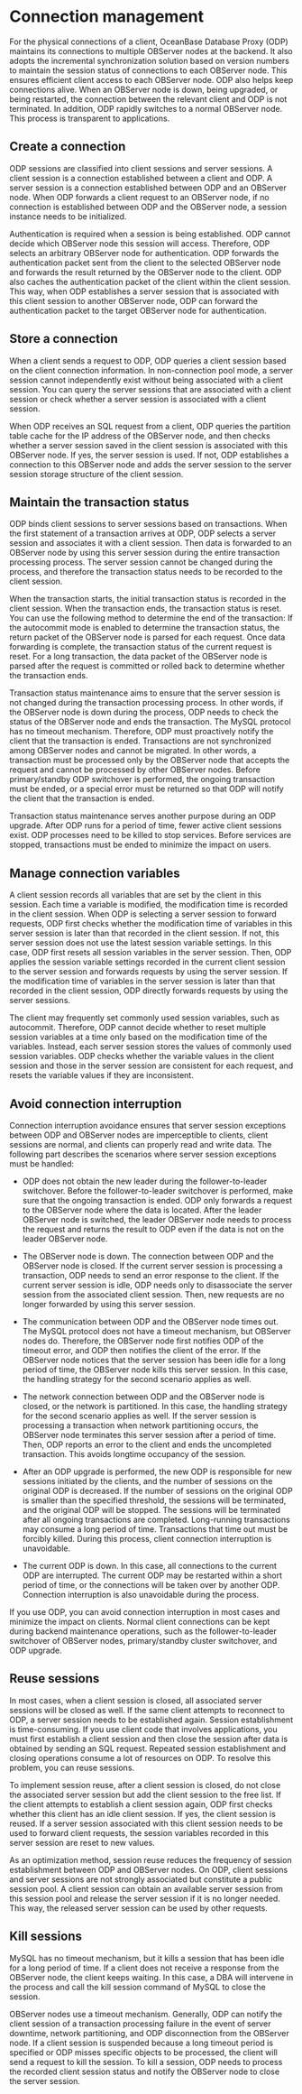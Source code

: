 # Connection management

For the physical connections of a client, OceanBase Database Proxy (ODP) maintains its connections to multiple OBServer nodes at the backend. It also adopts the incremental synchronization solution based on version numbers to maintain the session status of connections to each OBServer node. This ensures efficient client access to each OBServer node. ODP also helps keep connections alive. When an OBServer node is down, being upgraded, or being restarted, the connection between the relevant client and ODP is not terminated. In addition, ODP rapidly switches to a normal OBServer node. This process is transparent to applications.

## Create a connection

ODP sessions are classified into client sessions and server sessions. A client session is a connection established between a client and ODP. A server session is a connection established between ODP and an OBServer node. When ODP forwards a client request to an OBServer node, if no connection is established between ODP and the OBServer node, a session instance needs to be initialized.

Authentication is required when a session is being established. ODP cannot decide which OBServer node this session will access. Therefore, ODP selects an arbitrary OBServer node for authentication. ODP forwards the authentication packet sent from the client to the selected OBServer node and forwards the result returned by the OBServer node to the client. ODP also caches the authentication packet of the client within the client session. This way, when ODP establishes a server session that is associated with this client session to another OBServer node, ODP can forward the authentication packet to the target OBServer node for authentication.

## Store a connection

When a client sends a request to ODP, ODP queries a client session based on the client connection information. In non-connection pool mode, a server session cannot independently exist without being associated with a client session. You can query the server sessions that are associated with a client session or check whether a server session is associated with a client session.

When ODP receives an SQL request from a client, ODP queries the partition table cache for the IP address of the OBServer node, and then checks whether a server session saved in the client session is associated with this OBServer node. If yes, the server session is used. If not, ODP establishes a connection to this OBServer node and adds the server session to the server session storage structure of the client session.

## Maintain the transaction status

ODP binds client sessions to server sessions based on transactions. When the first statement of a transaction arrives at ODP, ODP selects a server session and associates it with a client session. Then data is forwarded to an OBServer node by using this server session during the entire transaction processing process. The server session cannot be changed during the process, and therefore the transaction status needs to be recorded to the client session.

When the transaction starts, the initial transaction status is recorded in the client session. When the transaction ends, the transaction status is reset. You can use the following method to determine the end of the transaction: If the autocommit mode is enabled to determine the transaction status, the return packet of the OBServer node is parsed for each request. Once data forwarding is complete, the transaction status of the current request is reset. For a long transaction, the data packet of the OBServer node is parsed after the request is committed or rolled back to determine whether the transaction ends.

Transaction status maintenance aims to ensure that the server session is not changed during the transaction processing process. In other words, if the OBServer node is down during the process, ODP needs to check the status of the OBServer node and ends the transaction. The MySQL protocol has no timeout mechanism. Therefore, ODP must proactively notify the client that the transaction is ended. Transactions are not synchronized among OBServer nodes and cannot be migrated. In other words, a transaction must be processed only by the OBServer node that accepts the request and cannot be processed by other OBServer nodes. Before primary/standby ODP switchover is performed, the ongoing transaction must be ended, or a special error must be returned so that ODP will notify the client that the transaction is ended.

Transaction status maintenance serves another purpose during an ODP upgrade. After ODP runs for a period of time, fewer active client sessions exist. ODP processes need to be killed to stop services. Before services are stopped, transactions must be ended to minimize the impact on users.

## Manage connection variables

A client session records all variables that are set by the client in this session. Each time a variable is modified, the modification time is recorded in the client session. When ODP is selecting a server session to forward requests, ODP first checks whether the modification time of variables in this server session is later than that recorded in the client session. If not, this server session does not use the latest session variable settings. In this case, ODP first resets all session variables in the server session. Then, ODP applies the session variable settings recorded in the current client session to the server session and forwards requests by using the server session. If the modification time of variables in the server session is later than that recorded in the client session, ODP directly forwards requests by using the server sessions.

The client may frequently set commonly used session variables, such as autocommit. Therefore, ODP cannot decide whether to reset multiple session variables at a time only based on the modification time of the variables. Instead, each server session stores the values of commonly used session variables. ODP checks whether the variable values in the client session and those in the server session are consistent for each request, and resets the variable values if they are inconsistent.

## Avoid connection interruption

Connection interruption avoidance ensures that server session exceptions between ODP and OBServer nodes are imperceptible to clients, client sessions are normal, and clients can properly read and write data. The following part describes the scenarios where server session exceptions must be handled:

* ODP does not obtain the new leader during the follower-to-leader switchover. Before the follower-to-leader switchover is performed, make sure that the ongoing transaction is ended. ODP only forwards a request to the OBServer node where the data is located. After the leader OBServer node is switched, the leader OBServer node needs to process the request and returns the result to ODP even if the data is not on the leader OBServer node.

* The OBServer node is down. The connection between ODP and the OBServer node is closed. If the current server session is processing a transaction, ODP needs to send an error response to the client. If the current server session is idle, ODP needs only to disassociate the server session from the associated client session. Then, new requests are no longer forwarded by using this server session.

* The communication between ODP and the OBServer node times out. The MySQL protocol does not have a timeout mechanism, but OBServer nodes do. Therefore, the OBServer node first notifies ODP of the timeout error, and ODP then notifies the client of the error. If the OBServer node notices that the server session has been idle for a long period of time, the OBServer node kills this server session. In this case, the handling strategy for the second scenario applies as well.

* The network connection between ODP and the OBServer node is closed, or the network is partitioned. In this case, the handling strategy for the second scenario applies as well. If the server session is processing a transaction when network partitioning occurs, the OBServer node terminates this server session after a period of time. Then, ODP reports an error to the client and ends the uncompleted transaction. This avoids longtime occupancy of the session.

* After an ODP upgrade is performed, the new ODP is responsible for new sessions initiated by the clients, and the number of sessions on the original ODP is decreased. If the number of sessions on the original ODP is smaller than the specified threshold, the sessions will be terminated, and the original ODP will be stopped. The sessions will be terminated after all ongoing transactions are completed. Long-running transactions may consume a long period of time. Transactions that time out must be forcibly killed. During this process, client connection interruption is unavoidable.

* The current ODP is down. In this case, all connections to the current ODP are interrupted. The current ODP may be restarted within a short period of time, or the connections will be taken over by another ODP. Connection interruption is also unavoidable during the process.

If you use ODP, you can avoid connection interruption in most cases and minimize the impact on clients. Normal client connections can be kept during backend maintenance operations, such as the follower-to-leader switchover of OBServer nodes, primary/standby cluster switchover, and ODP upgrade.

## Reuse sessions

In most cases, when a client session is closed, all associated server sessions will be closed as well. If the same client attempts to reconnect to ODP, a server session needs to be established again. Session establishment is time-consuming. If you use client code that involves applications, you must first establish a client session and then close the session after data is obtained by sending an SQL request. Repeated session establishment and closing operations consume a lot of resources on ODP. To resolve this problem, you can reuse sessions.

To implement session reuse, after a client session is closed, do not close the associated server session but add the client session to the free list. If the client attempts to establish a client session again, ODP first checks whether this client has an idle client session. If yes, the client session is reused. If a server session associated with this client session needs to be used to forward client requests, the session variables recorded in this server session are reset to new values.

As an optimization method, session reuse reduces the frequency of session establishment between ODP and OBServer nodes. On ODP, client sessions and server sessions are not strongly associated but constitute a public session pool. A client session can obtain an available server session from this session pool and release the server session if it is no longer needed. This way, the released server session can be used by other requests.

## Kill sessions

MySQL has no timeout mechanism, but it kills a session that has been idle for a long period of time. If a client does not receive a response from the OBServer node, the client keeps waiting. In this case, a DBA will intervene in the process and call the kill session command of MySQL to close the session.

OBServer nodes use a timeout mechanism. Generally, ODP can notify the client session of a transaction processing failure in the event of server downtime, network partitioning, and ODP disconnection from the OBServer node. If a client session is suspended because a long timeout period is specified or ODP misses specific objects to be processed, the client will send a request to kill the session. To kill a session, ODP needs to process the recorded client session status and notify the OBServer node to close the server session.
